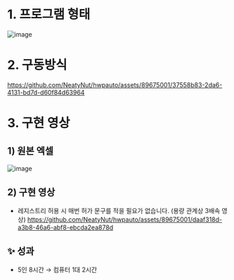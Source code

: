 # 1. 프로그램 형태
![image](https://github.com/NeatyNut/hwpauto/assets/89675001/7f0f26c6-0169-4440-aece-334fa6e56174)

# 2. 구동방식
https://github.com/NeatyNut/hwpauto/assets/89675001/37558b83-2da6-4131-bd7d-d60f84d63964

# 3. 구현 영상
## 1) 원본 엑셀
![image](https://github.com/NeatyNut/hwpauto/assets/89675001/47d9523d-546c-4d5a-8bd4-196d1db34be6)

## 2) 구현 영상
- 레지스트리 허용 시 매번 허가 문구를 적을 필요가 없습니다. (용량 관계상 3배속 영상)
https://github.com/NeatyNut/hwpauto/assets/89675001/daaf318d-a3b8-46a6-abf8-ebcda2ea878d


## ✨ 성과
- 5인 8시간 → 컴퓨터 1대 2시간

